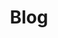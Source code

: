 ---
layout: posts
classes: wide
title: "Blog"
permalink: /blog/
header:
    image: /images/cloud-computing-banner-hand.jpg
author_profile: false
---